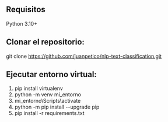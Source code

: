 ## Requisitos
Python 3.10+

## Clonar el repositorio:
   git clone https://github.com/juanpetico/nlp-text-classification.git

## Ejecutar entorno virtual: 

1. pip install virtualenv
2. python -m venv mi_entorno 
3. mi_entorno\Scripts\activate
4. python -m pip install --upgrade pip
6. pip install -r requirements.txt